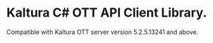 # Kaltura C# OTT API Client Library.
Compatible with Kaltura OTT server version 5.2.5.13241 and above.
